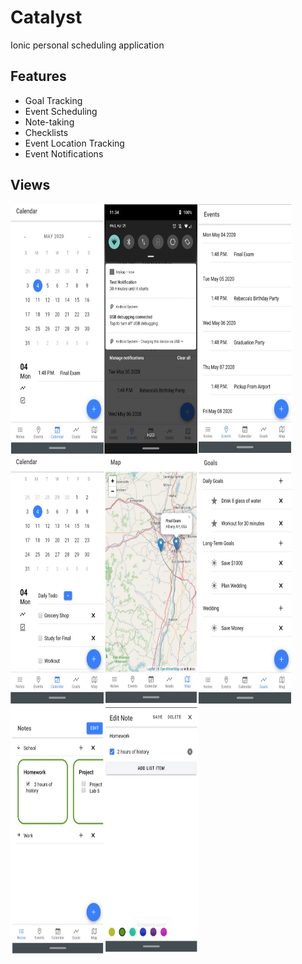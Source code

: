 # Catalyst
Ionic personal scheduling application

## Features
  - Goal Tracking
  - Event Scheduling
  - Note-taking
  - Checklists
  - Event Location Tracking
  - Event Notifications

## Views

<a><img src="https://github.com/rmbogdany/Catalyst/blob/master/src/assets/img1.JPG" align="left" width="150px" height="400px"></a>
<a><img src="https://github.com/rmbogdany/Catalyst/blob/master/src/assets/img2.JPG" align="left" width="150px" height="400px"></a>
<a><img src="https://github.com/rmbogdany/Catalyst/blob/master/src/assets/img3.JPG" align="left" width="150px" height="400px"></a>
<a><img src="https://github.com/rmbogdany/Catalyst/blob/master/src/assets/img4.JPG" align="left" width="150px" height="400px"></a>
<a><img src="https://github.com/rmbogdany/Catalyst/blob/master/src/assets/img5.JPG" align="left" width="150px" height="400px"></a>
<a><img src="https://github.com/rmbogdany/Catalyst/blob/master/src/assets/img6.JPG" align="left" width="150px" height="400px"></a>
<a><img src="https://github.com/rmbogdany/Catalyst/blob/master/src/assets/img7.JPG" align="left" width="150px" height="400px"></a>
<a><img src="https://github.com/rmbogdany/Catalyst/blob/master/src/assets/img8.JPG" align="left" width="150px" height="400px"></a>

